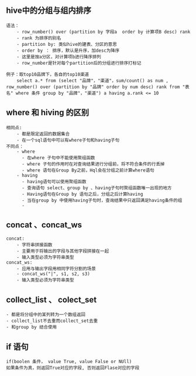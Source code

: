 ## hive中的分组与组内排序
    语法：  
        - row_number() over (partition by 字段a  order by 计算项B desc) rank 
        - rank 为排序的别名
        - partition by: 类似hive的建表、分区的意思
        - order by ： 排序，默认是升序，加desc为降序
        - 这里是按a分区，对计算项b进行降序排列
        - row_number是针对每个partition后的分组进行排序打标记

    例子：取top10品牌下，各自的top10渠道
        select a.* from (select "品牌"，"渠道"，sum/count() as num , row_number() over (partition by "品牌" order by num desc) rank from "表名" where 条件 group by "品牌"，"渠道") a having a.rank <= 10

## where 和 hiving 的区别
    相同点: 
        - 都是限定返回的数据集合
        - 在一个sql语句中可以有where子句和having子句
    不同点：
        - where
          - 在where 子句中不能使用聚组函数
          - where 子句的作用时在对查询结果进行分组前，将不符合条件的行丢掉
          - where 语句在Group By之前，Hql会在分组之前计算where语句
        - having
          - having语句可以使用聚组函数
          - 查询语句 select、group by 、having子句时聚组函数唯一出现的地方
          - Having语句在Group by 语句之后，分组之后计算having
          - 当在group by 中使用having子句时，查询结果中只返回满足having条件的组
          - 

    
## concat 、concat_ws
    concat:
        - 字符串拼接函数
        - 主要用于将输出的字段与其他字段拼接在一起
        - 输入类型必须为字符串类型
    concat_ws:
        - 应用与输出字段用相同字符分割的场景
        - concat_ws("|", s1, s2, s3)
        - 输入类型必须为字符串类型

## collect_list 、 colect_set
    - 都是将分组中的某列转为一个数组返回
    - collect_list不去重而collect_set去重
    - 和group by 结合使用

## if 语句
    if(boolen 条件， value True, value False or NUll)
    如果条件为真，则返回True对应的字段, 否则返回Flase对应的字段